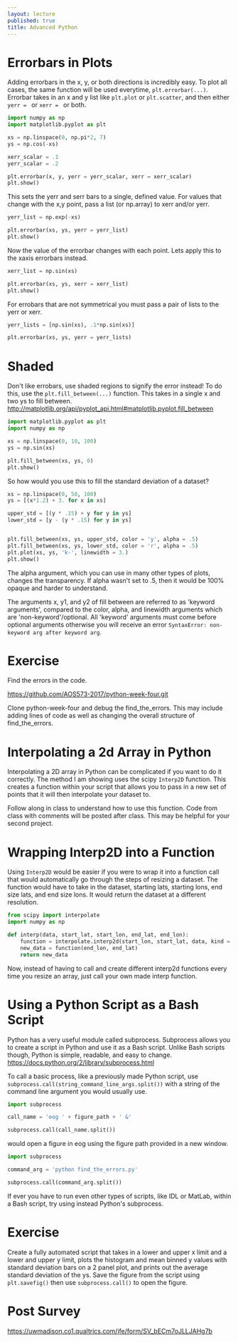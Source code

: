 ```yaml
---
layout: lecture
published: true
title: Advanced Python
---
```


# Errorbars in Plots

Adding errorbars in the x, y, or both directions is incredibly easy.  To plot all cases, the same function will be used everytime, ``plt.errorbar(...)``.  Errorbar takes in an x and y list like ``plt.plot`` or ``plt.scatter``, and then either ``yerr = `` or ``xerr = `` or both.  

~~~ python
import numpy as np
import matplotlib.pyplot as plt

xs = np.linspace(0, np.pi*2, 7)
ys = np.cos(-xs)

xerr_scalar = .1
yerr_scalar = .2

plt.errorbar(x, y, yerr = yerr_scalar, xerr = xerr_scalar)
plt.show()
~~~

This sets the yerr and serr bars to a single, defined value.  For values that change with the x,y point, pass a list (or np.array) to xerr and/or yerr.

~~~ python
yerr_list = np.exp(-xs)

plt.errorbar(xs, ys, yerr = yerr_list)
plt.show()
~~~

Now the value of the errorbar changes with each point.  Lets apply this to the xaxis errorbars instead.

~~~ python
xerr_list = np.sin(xs)

plt.errorbar(xs, ys, xerr = xerr_list)
plt.show()
~~~

For errobars that are not symmetrical you must pass a pair of lists to the yerr or xerr.

~~~ python
yerr_lists = [np.sin(xs), .1*np.sin(xs)]

plt.errorbar(xs, ys, yerr = yerr_lists)
~~~


# Shaded

Don't like errobars, use shaded regions to signify the error instead!  To do this, use the ``plt.fill_between(...)`` function.  This takes in a single x and two ys to fill between.
http://matplotlib.org/api/pyplot_api.html#matplotlib.pyplot.fill_between

~~~ python
import matplotlib.pyplot as plt
import numpy as np

xs = np.linspace(0, 10, 100)
ys = np.sin(xs)

plt.fill_between(xs, ys, 0)
plt.show()
~~~

So how would you use this to fill the standard deviation of a dataset?  

~~~ python
xs = np.linspace(0, 50, 100)
ys = [(x*1.2) + 3. for x in xs]

upper_std = [(y * .15) + y for y in ys]
lower_std = [y - (y * .15) for y in ys]


plt.fill_between(xs, ys, upper_std, color = 'y', alpha = .5)
plt.fill_between(xs, ys, lower_std, color = 'r', alpha = .5)
plt.plot(xs, ys, 'k-', linewidth = 3.)
plt.show()
~~~

The alpha argument, which you can use in many other types of plots, changes the transparency.  If alpha wasn't set to .5, then it would be 100% opaque and harder to understand.  

The arguments x, y1, and y2 of fill between are referred to as 'keyword arguments', compared to the color, alpha, and linewidth arguments which are 'non-keyword'/optional.  All 'keyword' arguments must come before optional arguments otherwise you will receive an error ``SyntaxError: non-keyword arg after keyword arg``.  

# Exercise
Find the errors in the code.

https://github.com/AOS573-2017/python-week-four.git

Clone python-week-four and debug the find_the_errors.  This may include adding lines of code as well as changing the overall structure of find_the_errors.

# Interpolating a 2d Array in Python

Interpolating a 2D array in Python can be complicated if you want to do it correctly.  The method I am showing uses the scipy ``Interp2D`` function.  This creates a function within your script that allows you to pass in a new set of points that it will then interpolate your dataset to.  

Follow along in class to understand how to use this function.  Code from class with comments will be posted after class.  This may be helpful for your second project.

# Wrapping Interp2D into a Function

Using ``Interp2D`` would be easier if you were to wrap it into a function call that would automatically go through the steps of resizing a dataset.  The function would have to take in the dataset, starting lats, starting lons, end size lats, and end size lons.  It would return the dataset at a different resolution.

~~~ python
from scipy import interpolate
import numpy as np

def interp(data, start_lat, start_lon, end_lat, end_lon):
	function = interpolate.interp2d(start_lon, start_lat, data, kind = 'linear')
	new_data = function(end_lon, end_lat)
	return new_data
~~~

Now, instead of having to call and create different interp2d functions every time you resize an array, just call your own made interp function.  

# Using a Python Script as a Bash Script

Python has a very useful module called subprocess.  Subprocess allows you to create a script in Python and use it as a Bash script.  Unlike Bash scripts though, Python is simple, readable, and easy to change.  
https://docs.python.org/2/library/subprocess.html

To call a basic process, like a previously made Python script, use 	``subprocess.call(string_command_line_args.split())`` with a string of the command line argument you would usually use.

~~~ python
import subprocess

call_name = 'eog ' + figure_path + ' &'

subprocess.call(call_name.split())
~~~

would open a figure in eog using the figure path provided in a new window.

~~~ python
import subprocess

command_arg = 'python find_the_errors.py'

subprocess.call(command_arg.split())
~~~

If ever you have to run even other types of scripts, like IDL or MatLab, within a Bash script, try using instead Python's subprocess.  

# Exercise

Create a fully automated script that takes in a lower and upper x limit and a lower and upper y limit, plots the histogram and mean binned y values with standard deviation bars on a 2 panel plot, and prints out the average standard deviation of the ys.  Save the figure from the script using ``plt.savefig()`` then use ``subprocess.call()`` to open the figure.

# Post Survey

https://uwmadison.co1.qualtrics.com/jfe/form/SV_bECm7oJLLJAHg7b

